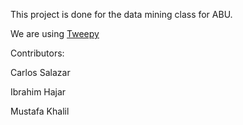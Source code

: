 This project is done for the data mining class for ABU. 

We are using [Tweepy](https://github.com/tweepy/tweepy) 

Contributors: 

Carlos Salazar

Ibrahim Hajar

Mustafa Khalil
